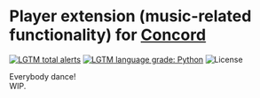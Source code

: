 # Player extension (music-related functionality) for [Concord](https://github.com/Roolat/concord)

[![LGTM total alerts](https://img.shields.io/lgtm/alerts/g/Roolat/concord-ext-player.svg?style=flat-square)](https://lgtm.com/projects/g/Roolat/concord-ext-player/alerts/)
[![LGTM language grade: Python](https://img.shields.io/lgtm/grade/python/g/Roolat/concord-ext-player.svg?style=flat-square)](https://lgtm.com/projects/g/Roolat/concord-ext-player/context:python)
![License](https://img.shields.io/github/license/Roolat/concord-ext-player.svg?style=flat-square)

Everybody dance!  
WIP.
